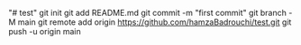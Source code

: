 "# test"  git init git add README.md git commit -m "first commit" git branch -M main git remote add origin https://github.com/hamzaBadrouchi/test.git git push -u origin main
